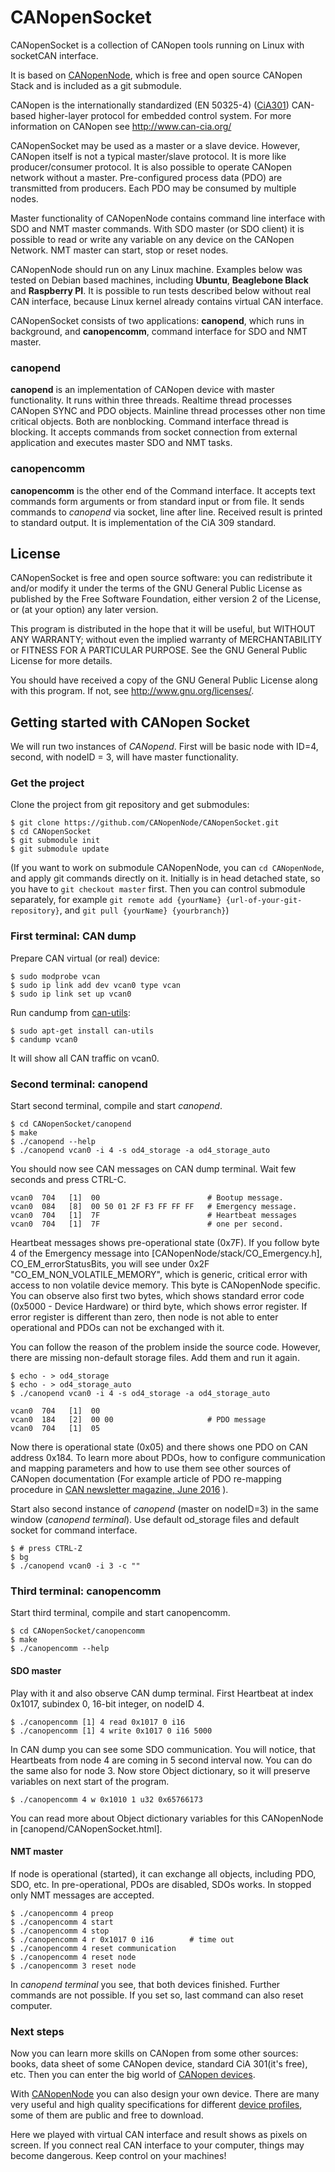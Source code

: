 CANopenSocket
=============

CANopenSocket is a collection of CANopen tools running on Linux with socketCAN interface.

It is based on [CANopenNode](https://github.com/CANopenNode/CANopenNode),
which is free and open source CANopen Stack and is included as a git submodule.

CANopen is the internationally standardized (EN 50325-4)
([CiA301](http://can-cia.org/standardization/technical-documents))
CAN-based higher-layer protocol for embedded control system. For more
information on CANopen see http://www.can-cia.org/

CANopenSocket may be used as a master or a slave device. However, CANopen itself is not a
typical master/slave protocol. It is more like producer/consumer protocol. It is also
possible to operate CANopen network without a master. Pre-configured process data (PDO)
are transmitted from producers. Each PDO may be consumed by multiple nodes.

Master functionality of CANopenNode contains command line interface with SDO and NMT master
commands. With SDO master (or SDO client) it is possible to read or write any variable on any device
on the CANopen Network. NMT master can start, stop or reset nodes.

CANopenNode should run on any Linux machine. Examples below was tested on Debian based machines,
including **Ubuntu**, **Beaglebone Black** and **Raspberry PI**. It is possible to run tests described
below without real CAN interface, because Linux kernel already contains virtual CAN interface.

CANopenSocket consists of two applications: **canopend**, which runs in background, and
**canopencomm**, command interface for SDO and NMT master.


### canopend
**canopend** is an implementation of CANopen device with master functionality. It runs within three
threads. Realtime thread processes CANopen SYNC and PDO objects. Mainline thread processes other
non time critical objects. Both are nonblocking. Command interface thread is blocking. It accepts
commands from socket connection from external application and executes master SDO and NMT tasks.


### canopencomm
**canopencomm** is the other end of the Command interface. It accepts text commands form arguments
or from standard input or from file. It sends commands to *canopend* via socket, line after line.
Received result is printed to standard output. It is implementation of the CiA 309 standard.


License
-------
CANopenSocket is free and open source software: you can redistribute
it and/or modify it under the terms of the GNU General Public License
as published by the Free Software Foundation, either version 2 of the
License, or (at your option) any later version.

This program is distributed in the hope that it will be useful,
but WITHOUT ANY WARRANTY; without even the implied warranty of
MERCHANTABILITY or FITNESS FOR A PARTICULAR PURPOSE. See the
GNU General Public License for more details.

You should have received a copy of the GNU General Public License
along with this program. If not, see <http://www.gnu.org/licenses/>.


Getting started with CANopen Socket
-----------------------------------

We will run two instances of *CANopend*. First will be basic node with ID=4,
second, with nodeID = 3, will have master functionality.


### Get the project

Clone the project from git repository and get submodules:

    $ git clone https://github.com/CANopenNode/CANopenSocket.git
    $ cd CANopenSocket
    $ git submodule init
    $ git submodule update

(If you want to work on submodule CANopenNode, you can `cd CANopenNode`,
and apply git commands directly on it. Initially is in head detached state,
so you have to `git checkout master` first. Then you can control submodule
separately, for example `git remote add {yourName} {url-of-your-git-repository}`,
and `git pull {yourName} {yourbranch}`)


### First terminal: CAN dump

Prepare CAN virtual (or real) device:

    $ sudo modprobe vcan
    $ sudo ip link add dev vcan0 type vcan
    $ sudo ip link set up vcan0

Run candump from [can-utils](https://github.com/linux-can/can-utils):

    $ sudo apt-get install can-utils
    $ candump vcan0

It will show all CAN traffic on vcan0.


### Second terminal: canopend

Start second terminal, compile and start *canopend*.

    $ cd CANopenSocket/canopend
    $ make
    $ ./canopend --help
    $ ./canopend vcan0 -i 4 -s od4_storage -a od4_storage_auto

You should now see CAN messages on CAN dump terminal. Wait few seconds and
press CTRL-C.

    vcan0  704   [1]  00                        # Bootup message.
    vcan0  084   [8]  00 50 01 2F F3 FF FF FF   # Emergency message.
    vcan0  704   [1]  7F                        # Heartbeat messages
    vcan0  704   [1]  7F                        # one per second.

Heartbeat messages shows pre-operational state (0x7F). If you follow byte 4 of the
Emergency message into [CANopenNode/stack/CO_Emergency.h],
CO_EM_errorStatusBits, you will see under 0x2F "CO_EM_NON_VOLATILE_MEMORY",
which is generic, critical error with access to non volatile device memory.
This byte is CANopenNode specific. You can observe also first two bytes,
which shows standard error code (0x5000 - Device Hardware) or third byte,
which shows error register. If error register is different than zero, then
node is not able to enter operational and PDOs can not be exchanged with it.

You can follow the reason of the problem inside the source code. However,
there are missing non-default storage files. Add them and run it again.

    $ echo - > od4_storage
    $ echo - > od4_storage_auto
    $ ./canopend vcan0 -i 4 -s od4_storage -a od4_storage_auto

    vcan0  704   [1]  00
    vcan0  184   [2]  00 00                     # PDO message
    vcan0  704   [1]  05

Now there is operational state (0x05) and there shows one PDO on CAN
address 0x184. To learn more about PDOs, how to configure communication
and mapping parameters and how to use them see other sources of CANopen
documentation (For example article of PDO re-mapping procedure in [CAN
newsletter magazine, June 2016](http://can-newsletter.org/engineering/engineering-miscellaneous/160601_can-newsletter-magazine-june-2016) ).

Start also second instance of *canopend* (master on nodeID=3) in the same
window (*canopend terminal*). Use default od_storage files and default
socket for command interface.

    $ # press CTRL-Z
    $ bg
    $ ./canopend vcan0 -i 3 -c ""


### Third terminal: canopencomm

Start third terminal, compile and start canopencomm.

    $ cd CANopenSocket/canopencomm
    $ make
    $ ./canopencomm --help

#### SDO master

Play with it and also observe CAN dump terminal. First Heartbeat at
index 0x1017, subindex 0, 16-bit integer, on nodeID 4.

    $ ./canopencomm [1] 4 read 0x1017 0 i16
    $ ./canopencomm [1] 4 write 0x1017 0 i16 5000

In CAN dump you can see some SDO communication. You will notice, that
Heartbeats from node 4 are coming in 5 second interval now. You can do
the same also for node 3. Now store Object dictionary, so it will preserve
variables on next start of the program.

    $ ./canopencomm 4 w 0x1010 1 u32 0x65766173

You can read more about Object dictionary variables for this
CANopenNode in [canopend/CANopenSocket.html].


#### NMT master
If node is operational (started), it can exchange all objects, including
PDO, SDO, etc. In pre-operational, PDOs are disabled, SDOs works. In stopped
only NMT messages are accepted.

    $ ./canopencomm 4 preop
    $ ./canopencomm 4 start
    $ ./canopencomm 4 stop
    $ ./canopencomm 4 r 0x1017 0 i16 		# time out
    $ ./canopencomm 4 reset communication
    $ ./canopencomm 4 reset node
    $ ./canopencomm 3 reset node

In *canopend terminal* you see, that both devices finished. Further commands
are not possible. If you set so, last command can also reset computer.

### Next steps
Now you can learn more skills on CANopen from some other sources:
books, data sheet of some CANopen device, standard CiA 301(it's free), etc.
Then you can enter the big world of [CANopen devices](http://can-newsletter.org/hardware).

With [CANopenNode](https://github.com/CANopenNode/CANopenNode) you can also design your
own device. There are many very useful and high quality specifications for different
[device profiles](http://www.can-cia.org/standardization/specifications/),
some of them are public and free to download.

Here we played with virtual CAN interface and result shows as pixels on
screen. If you connect real CAN interface to your computer, things may
become dangerous. Keep control on your machines!

